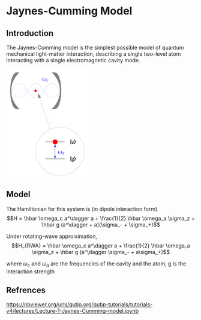 # Jaynes-Cumming Model

## Introduction
The Jaynes-Cumming model is the simplest possible model of quantum mechanical light-matter interaction, describing a single two-level atom interacting with a single electromagnetic cavity mode. 

![model image](../../images/jaynes_cummings_model.png)

## Model
The Hamiltonian for this system is (in dipole interaction form)
$$H = \hbar \omega_c a^\dagger a + \frac{1}{2} \hbar \omega_a \sigma_z + \hbar g (a^\dagger + a)(\sigma_- + \sigma_+)$$

Under rotating-wave approiximation,
$$H_{RWA} = \hbar \omega_c a^\dagger a + \frac{1}{2} \hbar \omega_a \sigma_z + \hbar g (a^\dagger \sigma_- + a\sigma_+)$$

where $\omega_c$ and $\omega_a$ are the frequencies of the cavity and the atom, g is the interaction strength

## Refrences
https://nbviewer.org/urls/qutip.org/qutip-tutorials/tutorials-v4/lectures/Lecture-1-Jaynes-Cumming-model.ipynb